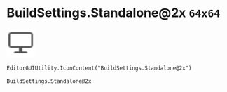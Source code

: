 # BuildSettings.Standalone@2x `64x64`
<img src="/img/BuildSettings.Standalone.png" width=64 height=64>

``` CSharp
EditorGUIUtility.IconContent("BuildSettings.Standalone@2x")
```
```
BuildSettings.Standalone@2x
```
